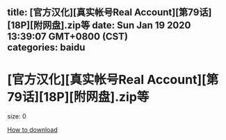 
title: [官方汉化][真实帐号Real Account][第79话][18P][附网盘].zip等
date: Sun Jan 19 2020 13:39:07 GMT+0800 (CST)    
categories: baidu
---

# [官方汉化][真实帐号Real Account][第79话][18P][附网盘].zip等
size: 0
 
 

[How to download](https://bpcam.bemobtrk.com/go/2ceec3aa-1ca2-46d6-b9ff-aaa5c184517c?jno=4011)